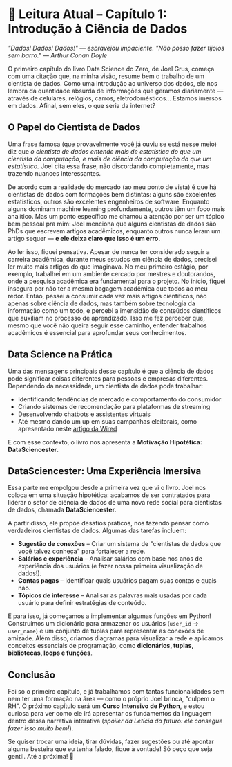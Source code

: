 # 📖 Leitura Atual – Capítulo 1: Introdução à Ciência de Dados

*"Dados! Dados! Dados!" — esbravejou impaciente. "Não posso fazer tijolos sem barro." — Arthur Conan Doyle*

O primeiro capítulo do livro Data Science do Zero, de Joel Grus, começa com uma citação que, na minha visão, resume bem o trabalho de um cientista de dados. Como uma introdução ao universo dos dados, ele nos lembra da quantidade absurda de informações que geramos diariamente — através de celulares, relógios, carros, eletrodomésticos... Estamos imersos em dados. Afinal, sem eles, o que seria da internet?

## O Papel do Cientista de Dados

Uma frase famosa (que provavelmente você já ouviu se está nesse meio) diz que *o cientista de dados entende mais de estatística do que um cientista da computação, e mais de ciência da computação do que um estatístico.* Joel cita essa frase, não discordando completamente, mas trazendo nuances interessantes.

De acordo com a realidade do mercado (ao meu ponto de vista) é que há cientistas de dados com formações bem distintas: alguns são excelentes estatísticos, outros são excelentes engenheiros de software. Enquanto alguns dominam machine learning profundamente, outros têm um foco mais analítico. Mas um ponto específico me chamou a atenção por ser um tópico bem pessoal pra mim: Joel menciona que alguns cientistas de dados são PhDs que escrevem artigos acadêmicos, enquanto outros nunca leram um artigo sequer — **e ele deixa claro que isso é um erro.**

Ao ler isso, fiquei pensativa. Apesar de nunca ter considerado seguir a carreira acadêmica, durante meus estudos em ciência de dados, precisei ler muito mais artigos do que imaginava. No meu primeiro estágio, por exemplo, trabalhei em um ambiente cercado por mestres e doutorandos, onde a pesquisa acadêmica era fundamental para o projeto. No início, fiquei insegura por não ter a mesma bagagem acadêmica que todos ao meu redor. Então, passei a consumir cada vez mais artigos científicos, não apenas sobre ciência de dados, mas também sobre tecnologia da informação como um todo, e percebi a imensidão de conteúdos científicos que auxiliam no processo de aprendizado. Isso me fez perceber que, mesmo que você não queira seguir esse caminho, entender trabalhos acadêmicos é essencial para aprofundar seus conhecimentos.

## Data Science na Prática

Uma das mensagens principais desse capítulo é que a ciência de dados pode significar coisas diferentes para pessoas e empresas diferentes. Dependendo da necessidade, um cientista de dados pode trabalhar:

 - Identificando tendências de mercado e comportamento do consumidor
 - Criando sistemas de recomendação para plataformas de streaming
 - Desenvolvendo chatbots e assistentes virtuais
 - Até mesmo dando um up em suas campanhas eleitorais, como apresentado neste [artigo da Wired](https://www.wired.com/2016/11/facebook-won-trump-election-not-just-fake-news/)

E com esse contexto, o livro nos apresenta a **Motivação Hipotética: DataSciencester**.

## DataSciencester: Uma Experiência Imersiva

Essa parte me empolgou desde a primeira vez que vi o livro. Joel nos coloca em uma situação hipotética: acabamos de ser contratados para liderar o setor de ciência de dados de uma nova rede social para cientistas de dados, chamada **DataSciencester**.

A partir disso, ele propõe desafios práticos, nos fazendo pensar como verdadeiros cientistas de dados. Algumas das tarefas incluem:

- **Sugestão de conexões** – Criar um sistema de "cientistas de dados que você talvez conheça" para fortalecer a rede.
- **Salários e experiência** – Analisar salários com base nos anos de experiência dos usuários (e fazer nossa primeira visualização de dados!).
- **Contas pagas** – Identificar quais usuários pagam suas contas e quais não.
- **Tópicos de interesse** – Analisar as palavras mais usadas por cada usuário para definir estratégias de conteúdo.

E para isso, já começamos a implementar algumas funções em Python! Construímos um dicionário para armazenar os usuários (`user_id` → `user_name`) e um conjunto de tuplas para representar as conexões de amizade. Além disso, criamos diagramas para visualizar a rede e aplicamos conceitos essenciais de programação, como **dicionários, tuplas, bibliotecas, loops e funções**.


## Conclusão

Foi só o primeiro capítulo, e já trabalhamos com tantas funcionalidades sem nem ter uma formação na área — como o próprio Joel brinca, "culpem o RH". O próximo capítulo será um **Curso Intensivo de Python**, e estou curiosa para ver como ele irá apresentar os fundamentos da linguagem dentro dessa narrativa interativa (*spoiler da Letícia do futuro: ele consegue fazer isso muito bem!*).

Se quiser trocar uma ideia, tirar dúvidas, fazer sugestões ou até apontar alguma besteira que eu tenha falado, fique à vontade! Só peço que seja gentil. Até a próxima! 💚
